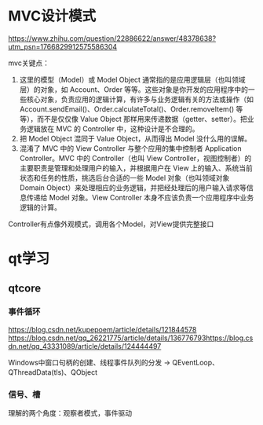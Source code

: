 # MVC设计模式
https://www.zhihu.com/question/22886622/answer/48378638?utm_psn=1766829912575586304

mvc关键点：

1. 这里的模型（Model）或 Model Object 通常指的是应用逻辑层（也叫领域层）的对象，如 Account、Order 等等。这些对象是你开发的应用程序中的一些核心对象，负责应用的逻辑计算，有许多与业务逻辑有关的方法或操作（如 Account.sendEmail()、Order.calculateTotal()、Order.removeItem() 等等），而不是仅仅像 Value Object 那样用来传递数据（getter、setter）。把业务逻辑放在 MVC 的 Controller 中，这种设计是不合理的。
2. 把 Model Object 混同于 Value Object，从而得出 Model 没什么用的误解。
3. 混淆了 MVC 中的 View Controller 与整个应用的集中控制者 Application Controller。MVC 中的 Controller（也叫 View Controller，视图控制者）的主要职责是管理和处理用户的输入，并根据用户在 View 上的输入、系统当前状态和任务的性质，挑选后台合适的一些 Model 对象（也叫领域对象 Domain Object）来处理相应的业务逻辑，并把经处理后的用户输入请求等信息传递给 Model 对象。View Controller 本身不应该负责一个应用程序中业务逻辑的计算。

Controller有点像外观模式，调用各个Model，对View提供完整接口

# qt学习

## qtcore

### 事件循环
https://blog.csdn.net/kupepoem/article/details/121844578
https://blog.csdn.net/qq_26221775/article/details/136776793https://blog.csdn.net/qq_43331089/article/details/124444497

Windows中窗口句柄的创建、线程事件队列的分发 -> QEventLoop、QThreadData(tls)、QObject

### 信号、槽
理解的两个角度：观察者模式，事件驱动